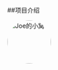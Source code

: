 ##项目介绍
<p>
  <a href="http://hsjhome.com">
    <img src="http://101.34.207.12:1314/avatar/myAvatar.jpg" alt="Joe的小窝" style="border-radius: 50%;width:100px">
  </a>
</p>
